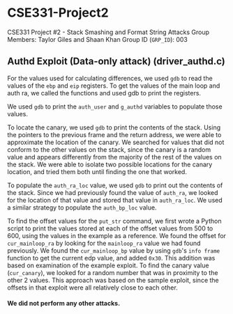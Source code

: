 # CSE331-Project2
CSE331 Project #2 - Stack Smashing and Format String Attacks
Group Members: Taylor Giles and Shaan Khan
Group ID (`GRP_ID`): 003

## Authd Exploit (Data-only attack) (driver_authd.c)
For the values used for calculating differences, we used `gdb` to read the values of the `ebp` and `eip` registers. To get the values of the main loop and auth ra, we called the functions and used gdb to print the registers.

We used `gdb` to print the `auth_user` and `g_authd` variables to populate those values.

To locate the canary, we used `gdb` to print the contents of the stack. Using the pointers to the previous frame and the return address, we were able to approximate the location of the canary. We searched for values that did not conform to the other values on the stack, since the canary is a random value and appears differently from the majority of the rest of the values on the stack. We were able to isolate two possible locations for the canary location, and tried them both until finding the one that worked.

To populate the `auth_ra_loc` value, we used `gdb` to print out the contents of the stack. Since we had previously found the value of `auth_ra`, we looked for the location of that value and stored that value in `auth_ra_loc`. We used a similar strategy to populate the `auth_bp_loc` value.

To find the offset values for the `put_str` command, we first wrote a Python script to print the values stored at each of the offset values from 500 to 600, using the values in the example as a reference. We found the offset for `cur_mainloop_ra` by looking for the `mainloop_ra` value we had found previously. We found the `cur_mainloop_bp` value by using `gdb`'s `info frame` function to get the current edp value, and added `0x30`. This addition was based on examination of the example exploit. To find the canary value (`cur_canary`), we looked for a random number that was in proximity to the other 2 values. This approach was based on the sample exploit, since the offsets in that exploit were all relatively close to each other.

#### We did not perform any other attacks.

